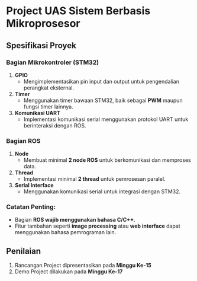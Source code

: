 # Project UAS Sistem Berbasis Mikroprosesor

## Spesifikasi Proyek

### Bagian Mikrokontroler (STM32)
1. **GPIO**  
   - Mengimplementasikan pin input dan output untuk pengendalian perangkat eksternal.
2. **Timer**  
   - Menggunakan timer bawaan STM32, baik sebagai **PWM** maupun fungsi timer lainnya.
3. **Komunikasi UART**  
   - Implementasi komunikasi serial menggunakan protokol UART untuk berinteraksi dengan ROS.

### Bagian ROS
1. **Node**  
   - Membuat minimal **2 node ROS** untuk berkomunikasi dan memproses data.
2. **Thread**  
   - Implementasi minimal **2 thread** untuk pemrosesan paralel.
3. **Serial Interface**  
   - Menggunakan komunikasi serial untuk integrasi dengan STM32.

### Catatan Penting:
- Bagian **ROS wajib menggunakan bahasa C/C++**.  
- Fitur tambahan seperti **image processing** atau **web interface** dapat menggunakan bahasa pemrograman lain.

## Penilaian
1. Rancangan Project dipresentasikan pada **Minggu Ke-15**
2. Demo Project dilakukan pada **Minggu Ke-17**
